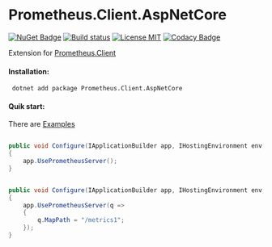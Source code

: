# Prometheus.Client.AspNetCore

[![NuGet Badge](https://buildstats.info/nuget/Prometheus.Client.AspNetCore)](https://www.nuget.org/packages/Prometheus.Client.AspNetCore/)
[![Build status](https://ci.appveyor.com/api/projects/status/d5pdqedoxogmiun4/branch/master?svg=true)](https://ci.appveyor.com/project/PrometheusClientNet/prometheus-client-aspnetcore/branch/master)
[![License MIT](https://img.shields.io/badge/license-MIT-green.svg)](https://opensource.org/licenses/MIT)
[![Codacy Badge](https://api.codacy.com/project/badge/Grade/73abdf76e71f42dfb6887a15eafb250a)](https://www.codacy.com/app/phnx47/Prometheus.Client.AspNetCore?utm_source=github.com&amp;utm_medium=referral&amp;utm_content=PrometheusClientNet/Prometheus.Client.AspNetCore&amp;utm_campaign=Badge_Grade)


Extension for [Prometheus.Client](https://github.com/PrometheusClientNet/Prometheus.Client)


#### Installation:

     dotnet add package Prometheus.Client.AspNetCore

#### Quik start:

There are [Examples](https://github.com/PrometheusClientNet/Prometheus.Client.Examples/tree/master/Middleware/WebAspNetCore_2.0)

```csharp

public void Configure(IApplicationBuilder app, IHostingEnvironment env, ILoggerFactory loggerFactory, IApplicationLifetime appLifetime)
{
    app.UsePrometheusServer();
}

```

```csharp

public void Configure(IApplicationBuilder app, IHostingEnvironment env, ILoggerFactory loggerFactory, IApplicationLifetime appLifetime)
{
    app.UsePrometheusServer(q =>
    {
        q.MapPath = "/metrics1";
    });
}

```


